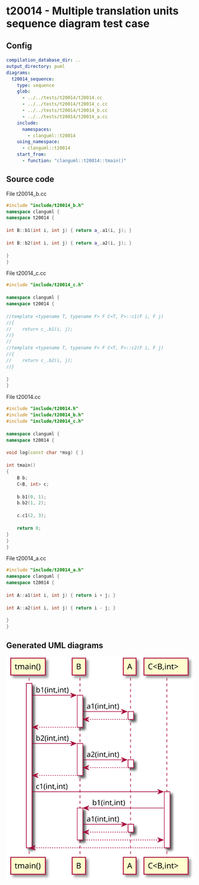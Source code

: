 # t20014 - Multiple translation units sequence diagram test case
## Config
```yaml
compilation_database_dir: ..
output_directory: puml
diagrams:
  t20014_sequence:
    type: sequence
    glob:
      - ../../tests/t20014/t20014.cc
      - ../../tests/t20014/t20014_c.cc
      - ../../tests/t20014/t20014_b.cc
      - ../../tests/t20014/t20014_a.cc
    include:
      namespaces:
        - clanguml::t20014
    using_namespace:
      - clanguml::t20014
    start_from:
      - function: "clanguml::t20014::tmain()"
```
## Source code
File t20014_b.cc
```cpp
#include "include/t20014_b.h"
namespace clanguml {
namespace t20014 {

int B::b1(int i, int j) { return a_.a1(i, j); }

int B::b2(int i, int j) { return a_.a2(i, j); }

}
}
```
File t20014_c.cc
```cpp
#include "include/t20014_c.h"

namespace clanguml {
namespace t20014 {

//template <typename T, typename F> F C<T, F>::c1(F i, F j)
//{
//    return c_.b1(i, j);
//}
//
//template <typename T, typename F> F C<T, F>::c2(F i, F j)
//{
//    return c_.b2(i, j);
//}

}
}
```
File t20014.cc
```cpp
#include "include/t20014.h"
#include "include/t20014_b.h"
#include "include/t20014_c.h"

namespace clanguml {
namespace t20014 {

void log(const char *msg) { }

int tmain()
{
    B b;
    C<B, int> c;

    b.b1(0, 1);
    b.b2(1, 2);

    c.c1(2, 3);

    return 0;
}
}
}
```
File t20014_a.cc
```cpp
#include "include/t20014_a.h"
namespace clanguml {
namespace t20014 {

int A::a1(int i, int j) { return i + j; }

int A::a2(int i, int j) { return i - j; }

}
}
```
## Generated UML diagrams
![t20014_sequence](./t20014_sequence.svg "Multiple translation units sequence diagram test case")
